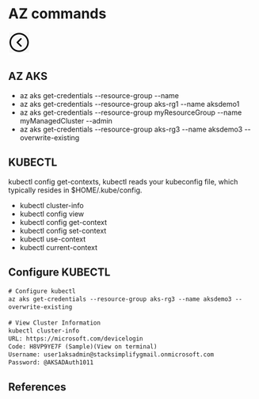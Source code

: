 # AZ commands
[<img src="../images/back.png">](../README.md)

## AZ AKS
- az aks get-credentials --resource-group <Resource-Group-Name> --name <Cluster-Name>
- az aks get-credentials --resource-group aks-rg1 --name aksdemo1
- az aks get-credentials --resource-group myResourceGroup --name myManagedCluster --admin
- az aks get-credentials --resource-group aks-rg3 --name aksdemo3 --overwrite-existing


## KUBECTL
kubectl config get-contexts, kubectl reads your kubeconfig file, which typically resides in $HOME/.kube/config.

- kubectl cluster-info
- kubectl config view
- kubectl config get-context
- kubectl config set-context
- kubectl use-context
- kubectl current-context

## Configure KUBECTL
```
# Configure kubectl
az aks get-credentials --resource-group aks-rg3 --name aksdemo3 --overwrite-existing

# View Cluster Information
kubectl cluster-info
URL: https://microsoft.com/devicelogin
Code: H8VP9YE7F (Sample)(View on terminal)
Username: user1aksadmin@stacksimplifygmail.onmicrosoft.com 
Password: @AKSADAuth1011
```

## References
